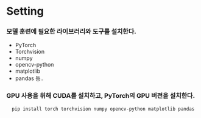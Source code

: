 # Setting

### 모델 훈련에 필요한 라이브러리와 도구를 설치한다.

* PyTorch
* Torchvision
* numpy
* opencv-python
* matplotlib
* pandas
등..

### GPU 사용을 위해 CUDA를 설치하고, PyTorch의 GPU 버전을 설치한다.

```
  pip install torch torchvision numpy opencv-python matplotlib pandas
```
